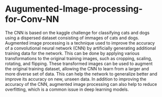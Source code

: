 # Augumented-Image-processing-for-Conv-NN
The CNN is based on the kaggle challenge for classifying cats and dogs using a dispersed dataset consisting of immages of cats and dogs.
Augmented image processing is a technique used to improve the accuracy of a convolutional neural network (CNN) by artificially generating additional training data for the network. This can be done by applying various transformations to the original training images, such as cropping, scaling, rotating, and flipping. These transformed images can be used to augment the original training dataset, allowing the CNN to learn from a larger and more diverse set of data. This can help the network to generalize better and improve its accuracy on new, unseen data. In addition to improving the accuracy of the CNN, augmented image processing can also help to reduce overfitting, which is a common issue in deep learning models.
